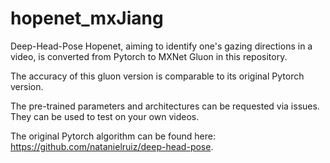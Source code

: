 # hopenet_mxJiang

Deep-Head-Pose Hopenet, aiming to identify one's gazing directions in a video, is converted from Pytorch to MXNet Gluon in this repository. 

The accuracy of this gluon version is comparable to its original Pytorch version. 

The pre-trained parameters and architectures can be requested via issues. They can be used to test on your own videos.

The original Pytorch algorithm can be found here: https://github.com/natanielruiz/deep-head-pose.
